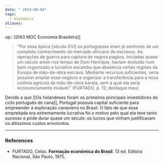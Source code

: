 ```yaml
---
date: " 2024-08-04"
tags:
  - economics
aliases:
---
```


up:: [[063 MOC Economia Brasileira]]

> "Por essa época [século XVI] os portugueses eram já senhores de um completo conhecimento do mercado africano de escravos. As operações de guerra para captura de negros pagãos, iniciadas quase um século antes nos tempo de Dom Henrique, haviam evoluído num bem organizado e lucrativo escambo que abastecia certas regiões da Europa de mão-de-obra escrava. Mediante recursos suficientes, seria possível ampliar esse negócio e organizar a transferência para a nova colônia agrícola da mão-de-obra barata, sem a qual ela seria economicamente inviável." (FURTADO, p. 12; destaque meu)

Devido a que [[Os holandeses foram os primeiros principais investidores do ciclo português de cana]], Portugal possuía capital suficiente para empreender a exploração canavieira no Brasil. O fato de que essa empreitada era extremamente lucrativa foi o motivo pelo qual ela teve tanto sucesso e pôde durar quase um século: os lucros que vinham justificavam os altíssimos custos envolvidos.

---
### References
- FURTADO, Celso. **Formação econômica do Brasil**. 13 ed. Editora Nacional, São Paulo, 1975.
